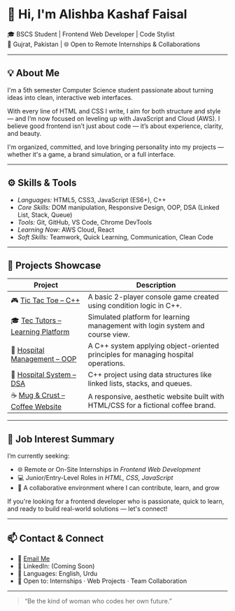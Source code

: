 # 👋 Hi, I'm Alishba Kashaf Faisal

🎓 BSCS Student | Frontend Web Developer | Code Stylist  
📍 Gujrat, Pakistan | 🌐 Open to Remote Internships & Collaborations

---

## 💡 About Me

I'm a 5th semester Computer Science student passionate about turning ideas into clean, interactive web interfaces.

With every line of HTML and CSS I write, I aim for both structure and style — and I’m now focused on leveling up with JavaScript and Cloud (AWS). I believe good frontend isn’t just about code — it’s about experience, clarity, and beauty.

I'm organized, committed, and love bringing personality into my projects — whether it's a game, a brand simulation, or a full interface.

---

## ⚙ Skills & Tools

- *Languages:* HTML5, CSS3, JavaScript (ES6+), C++  
- *Core Skills:* DOM manipulation, Responsive Design, OOP, DSA (Linked List, Stack, Queue)  
- *Tools:* Git, GitHub, VS Code, Chrome DevTools  
- *Learning Now:* AWS Cloud, React  
- *Soft Skills:* Teamwork, Quick Learning, Communication, Clean Code

---

## 🔨 Projects Showcase

| Project | Description |
|--------|-------------|
| 🎮 [Tic Tac Toe – C++](https://github.com/akf-code-zone/tic-tac-toe-cpp) | A basic 2-player console game created using condition logic in C++. |
| 🎓 [Tec Tutors – Learning Platform](https://github.com/akf-code-zone/tec-tutors-oop-cpp) | Simulated platform for learning management with login system and course view. |
| 🏥 [Hospital Management – OOP](https://github.com/akf-code-zone/hospital-management-system) | A C++ system applying object-oriented principles for managing hospital operations. |
| 🔗 [Hospital System – DSA](https://github.com/akf-code-zone/hospital-management-system-dsa) | C++ project using data structures like linked lists, stacks, and queues. |
| ☕ [Mug & Crust – Coffee Website](https://github.com/akf-code-zone/mug-and-crust) | A responsive, aesthetic website built with HTML/CSS for a fictional coffee brand. |

---

## 💼 Job Interest Summary

I’m currently seeking:

- 🌐 Remote or On-Site Internships in *Frontend Web Development*
- 💻 Junior/Entry-Level Roles in *HTML, CSS, JavaScript*
- 🤝 A collaborative environment where I can contribute, learn, and grow

If you're looking for a frontend developer who is passionate, quick to learn, and ready to build real-world solutions — let's connect!

---

## 📫 Contact & Connect

- 📧 [Email Me](mailto:alishbakashaffaisal@gmail.com)  
- 💼 LinkedIn: (Coming Soon)  
- 🧠 Languages: English, Urdu  
- 🤝 Open to: Internships · Web Projects · Team Collaboration

---

> “Be the kind of woman who codes her own future.”
